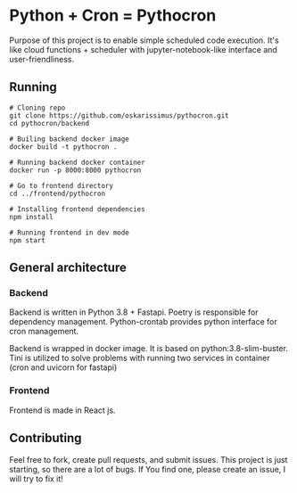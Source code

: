 # Python + Cron = Pythocron

Purpose of this project is to enable simple scheduled code execution. It's like cloud functions + scheduler with jupyter-notebook-like interface and user-friendliness.


## Running
```
# Cloning repo
git clone https://github.com/oskarissimus/pythocron.git
cd pythocron/backend

# Builing backend docker image
docker build -t pythocron .

# Running backend docker container
docker run -p 8000:8000 pythocron

# Go to frontend directory
cd ../frontend/pythocron

# Installing frontend dependencies
npm install

# Running frontend in dev mode
npm start
```

## General architecture
### Backend
Backend is written in Python 3.8 + Fastapi. Poetry is responsible for dependency management. Python-crontab provides python interface for cron management.

Backend is wrapped in docker image. It is based on python:3.8-slim-buster. Tini is utilized to solve problems with running two services in container (cron and uvicorn for fastapi)

### Frontend
Frontend is made in React js.

## Contributing
Feel free to fork, create pull requests, and submit issues. This project is just starting, so there are a lot of bugs. If You find one, please create an issue, I will try to fix it!
